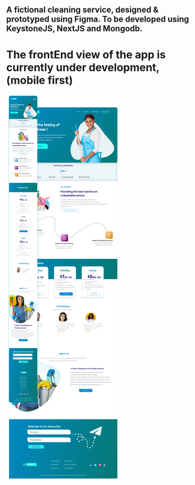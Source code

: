 ## A fictional cleaning service, designed & prototyped using Figma. To be developed using KeystoneJS, NextJS and Mongodb.
# The frontEnd view of the app is currently under development, (mobile first)

<img src="Preview.png" />
